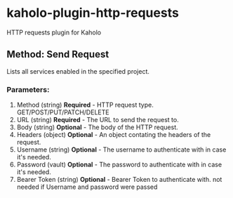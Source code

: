# kaholo-plugin-http-requests
HTTP requests plugin for Kaholo

## Method: Send Request
Lists all services enabled in the specified project.

### Parameters:
1. Method (string) **Required** - HTTP request type. GET/POST/PUT/PATCH/DELETE
2. URL (string) **Required** - The URL to send the request to.
3. Body (string) **Optional** - The body of the HTTP request.
4. Headers (object) **Optional** - An object contating the headers of the request.
5. Username (string) **Optional** - The username to authenticate with in case it's needed.
6. Password (vault) **Optional** - The password to authenticate with in case it's needed.
7. Bearer Token (string) **Optional** - Bearer Token to authenticate with. not needed if Username and password were passed